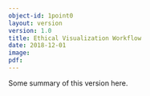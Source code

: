 ```yaml
---
object-id: 1point0
layout: version
version: 1.0
title: Ethical Visualization Workflow
date: 2018-12-01
image:
pdf:
---
```


Some summary of this version here.
